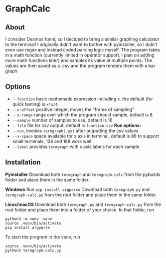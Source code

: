 # GraphCalc

## About

I consider Desmos funni, so I decided to bring a similar graphing calculator to the terminal!
I originally didn't want to bother with pyinstaller, so I didn't even use regex and instead coded parsing logic myself.
The program takes in a math function (currently limited in operator support, i plan on adding more math functions later) and samples its value at multiple points.
The values are then saved as a .csv and the program renders them with a bar graph

## Options

- `--function` basic mathematic expression including x. the default (for quick testing) is `x*x/4`.
- `--x-offset` positive integer, moves the "frame of sampling"
- `--x-range` range over which the program should sample, default is 8
- `--sample` number of samples to use, default is 16
- `--file` file for csv output, default is `function.csv`
**Run options:**
- `--run`, invokes `termgraph(.py)` after outputting the csv values
- `--x-space` space available for x axis in terminal, default is 86 to support small terminals, 126 and 168 work well.
- `--label` provides `termgraph` with x axis labels for each sample

## Installation

**Pyinstaller**
Download both `termgraph` and `termgraph-calc` from the pybuilds folder and place them in the same folder.


**Windows**
Run `pip install argparse`
Download both `termgraph.py` and `termgraph-calc.py` from the root folder and place them in the same folder.


**Linux/macOS**
Download both `termgraph.py` and `termgraph-calc.py` from the root folder and place them into a folder of your choice.
In that folder, run
```
python3 -m venv .venv
source .venv/bin/activate
pip install argparse
```
To start the program in the venv, run 
```
source .venv/bin/activate
python3 termgraph-calc.py
```
